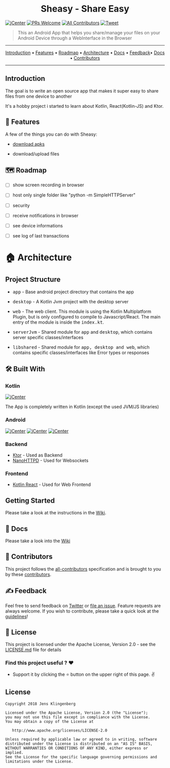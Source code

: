 <h1 align="center">Sheasy - Share Easy </h1>

[![jCenter](https://img.shields.io/badge/Apache-2.0-green.svg
)](https://github.com/Foso/Sheasy/blob/master/LICENSE)
[![PRs Welcome](https://img.shields.io/badge/PRs-welcome-brightgreen.svg?style=flat-square)](http://makeapullrequest.com)
[![All Contributors](https://img.shields.io/badge/all_contributors-1-range.svg?style=flat-square)](#contributors)
  <a href="https://twitter.com/intent/tweet?text=Hey, check out Sheasy - Share Easy Android App https://github.com/Foso/Sheasy via @jklingenberg_ #Android 
"><img src="https://img.shields.io/twitter/url/https/github.com/angular-medellin/meetup.svg?style=social" alt="Tweet"></a>

> This an Android App that helps you share/manage your files on your Android Device through a WebInterface in the Browser

<hr>
<p align="center"><a href="#introduction">Introduction</a> &bull; <a href="#-features">Features</a> &bull; <a href="##-roadmap">Roadmap</a> &bull; <a href="#-architecture">Architecture</a> &bull; <a href="#-docs">Docs</a> &bull; <a href="#-feedback">Feedback</a>&bull; <a href="#-docs">Docs</a> &bull; <a href="##-contributors">Contributors</a></p>
<hr>

## Introduction
The goal is to write an open source app that makes it super easy to share files from one device to another

It's a hobby project i started to learn about Kotlin, React(Kotlin-JS) and Ktor. 




## 🎨 Features
A few of the things you can do with Sheasy:
- <a href="https://github.com/Foso/Sheasy/wiki/Download-Apks">download apks</a>

- download/upload files


## 🗺️ Roadmap
- [ ] show screen recording in browser
- [ ] host only single folder like "python -m SimpleHTTPServer"
- [ ] security
- [ ] receive notifications in browser
- [ ] see device informations
- [ ] see log of last transactions


# 🏠 Architecture

## Project Structure
* <kbd>app</kbd> - Base android project directory that contains the app
* <kbd>desktop</kbd> - A Kotlin Jvm project with the desktop server
* <kbd>web</kbd> - The web client. This module is using the Kotlin Multiplatform Plugin, but is only configured to compile to Javascript/React.
The main entry of the module is inside the <kbd>index.kt</kbd>.

* <kbd>serverJvm</kbd> - Shared module for <kbd>app</kbd> and <kbd>desktop</kbd>, which contains server specific classes/interfaces

* <kbd>libshared</kbd> - Shared module for <kbd>app, desktop and web</kbd>, which contains specific classes/interfaces like Error types or responses


## 🛠️ Built With
### Kotlin
[![jCenter](https://img.shields.io/badge/Kotlin-1.3.21-green.svg
)](https://github.com/Foso/Sheasy/blob/master/LICENSE)

The App is completely written in Kotlin (except the used JVM/JS libraries)

### Android
[![jCenter](https://img.shields.io/badge/minSDK-21-green.svg
)](https://github.com/Foso/Sheasy/blob/master/LICENSE)
[![jCenter](https://img.shields.io/badge/compileSdk-28-green.svg
)](https://github.com/Foso/Sheasy/blob/master/LICENSE)
[![jCenter](https://img.shields.io/badge/targetSdk-27-green.svg
)](https://github.com/Foso/Sheasy/blob/master/LICENSE)

### Backend
* [Ktor](https://github.com/ktorio/ktor) - Used as Backend
* [NanoHTTPD]() - Used for Websockets


### Frontend
* [Kotlin React](https://kotlinlang.org/docs/tutorials/javascript/kotlin-to-javascript/kotlin-to-javascript.html) - Used for Web Frontend


## Getting Started

Please take a look at the instructions in the [Wiki](https://github.com/Foso/Sheasy/wiki). 

## 📙 Docs
Please take a look into the [Wiki](https://github.com/Foso/Sheasy/wiki) 

## 💬 Contributors 

This project follows the [all-contributors](https://github.com/kentcdodds/all-contributors) specification and is brought to you by these [contributors](./CONTRIBUTORS.md).

## ✍️ Feedback

Feel free to send feedback on [Twitter](https://twitter.com/jklingenberg_) or [file an issue](https://github.com/foso/sheasy/issues/new). Feature requests are always welcome. If you wish to contribute, please take a quick look at the [guidelines](./CONTRIBUTING.md)!


## 📜 License

This project is licensed under the Apache License, Version 2.0 - see the [LICENSE.md](https://github.com/Foso/Sheasy/blob/master/LICENSE) file for details

### Find this project useful ? :heart:
* Support it by clicking the :star: button on the upper right of this page. :v:

License
-------

    Copyright 2018 Jens Klingenberg

    Licensed under the Apache License, Version 2.0 (the "License");
    you may not use this file except in compliance with the License.
    You may obtain a copy of the License at

       http://www.apache.org/licenses/LICENSE-2.0

    Unless required by applicable law or agreed to in writing, software
    distributed under the License is distributed on an "AS IS" BASIS,
    WITHOUT WARRANTIES OR CONDITIONS OF ANY KIND, either express or implied.
    See the License for the specific language governing permissions and
    limitations under the License.




